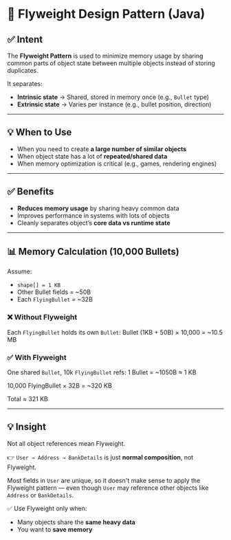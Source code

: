 # 🧠 Flyweight Design Pattern (Java)

## ✅ Intent
The **Flyweight Pattern** is used to minimize memory usage by sharing common parts of object state between multiple objects instead of storing duplicates.

It separates:
- **Intrinsic state** → Shared, stored in memory once (e.g., `Bullet` type)
- **Extrinsic state** → Varies per instance (e.g., bullet position, direction)

---

## 💡 When to Use
- When you need to create **a large number of similar objects**
- When object state has a lot of **repeated/shared data**
- When memory optimization is critical (e.g., games, rendering engines)

---

## ✅ Benefits
- **Reduces memory usage** by sharing heavy common data
- Improves performance in systems with lots of objects
- Cleanly separates object’s **core data vs runtime state**

---

## 📊 Memory Calculation (10,000 Bullets)

Assume:
- `shape[] = 1 KB`
- Other Bullet fields = ~50B
- Each `FlyingBullet` = ~32B

### ❌ Without Flyweight
Each `FlyingBullet` holds its own `Bullet`:
Bullet (1KB + 50B) × 10,000 = ~10.5 MB

### ✅ With Flyweight
One shared `Bullet`, 10k `FlyingBullet` refs:
1 Bullet = ~1050B ≈ 1 KB

10,000 FlyingBullet × 32B = ~320 KB

Total ≈ 321 KB

---

## 💡 Insight

Not all object references mean Flyweight.

👉 `User → Address → BankDetails` is just **normal composition**, not Flyweight.

Most fields in `User` are unique, so it doesn't make sense to apply the Flyweight pattern — even though `User` may reference other objects like `Address` or `BankDetails`.

✅ Use Flyweight only when:
- Many objects share the **same heavy data**
- You want to **save memory**
